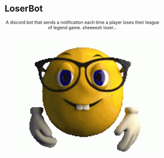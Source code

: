 # LoserBot

<div align="center">
  
A discord bot that sends a notification each time a player loses their league of legend game. sheeeesh loser...

  
![gif](https://github.com/Wolran/LoserBot/blob/main/nerd.gif)

</div>
